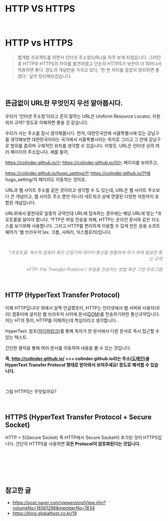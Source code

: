 # HTTP VS HTTPS


​	

# HTTP vs HTTPS

> 웹개발 프로젝트를 하면서 인터넷 주소창(URL)을 자주 보게 되었습니다. 그러던 중 HTTP와 HTTPS의 차이를 발견하였고 단순히 HTTPS가 보안이 더 뛰어나서 적용하면 좋다. 정도의 개념만을 가지고 있다, '한 번 차이를 깔끔히 정리하면 좋겠다.' 싶어 정리해보겠습니다.

​	

## 뜬금없이 URL란 무엇인지 우선 알아봅시다.

우리가 '인터넷 주소창'이라고 흔히 말하는 URL은 Uniform Resource Locator, 자원 위치 규약? 정도로 이해하면 좋을 것 같습니다. 

우리가 사는 주소를 잠시 생각해봅시다. 먼저, 대한민국안에 서울특별시에 있는 강남구를 생각해보면 대한민국이라는 국가에서 서울특별시라는 위치로 그리고 그 안에 강남구로 범위를 좁히며 구체적인 위치를 생각할 수 있습니다. 이렇듯. URL은 인터넷 상의 여러 페이지의 주소입니다.  예를 들어,

 https://colinder.github.io/는 https://colinder.github.io/라는 페이지를 보여주고,

 https://colinder.github.io/hugo_setting/은 https://colinder.github.io/안에 <a>hugo_setting/</a>의 페이지도 이동하는 것이죠.

URL과 웹 사이트 주소를 같은 것이라고 생각할 수 도 있는데, URL은 웹 사이트 주소보다 큰 개념이고, 웹 사이트 주소 뿐만 아니라 네트워크 상에 연결된 다양한 자원까지 포함된 개념입니다.

URL위에서 말한대로 일종의 규약인데 URL에 접속하는 경우에는 해당 URL에 맞는 *프로토콜을 알아야 합니다. *FTP은 파일 전송을 위해,  HTTP는 온라인 문서와 같은 리소스를 보기위해 사용합니다. 그리고 HTTP를 편리하게 이용할 수 있게 만든 응용 소프트웨어가 '웹 브라우저'(ex. 크롬, 사파리, 익스플로러)입니다.

​	

<p style='text-align:right; font-style:italic; color:grey'>*프로토콜: 복수의 컴퓨터 혹은 단말기와 데이터 통신을 원활하게 하기 위해 필요한 통신 규약</p>

<p style='text-align:right; font-style:italic; color:grey'>*FTP: File Transfer Protocol / 파일을 전송하는 방법 혹은 그런 프로그램</p>

​	

## HTTP (HyperText Transfer Protocol)

이제 HTTP입니다! 위에서 살짝 언급했듯이, HTTP는 인터넷에서 웹 서버와 사용자(우리) 컴퓨터에 설치된 웹 브라우저 사이에 문서([DOM](https://colinder.github.io/what_is_dom/))를 전송하기위한 통신규약입니다. 저는 HT의 뜻이, HTTP를 이해하는데 핵심이라고 생각합니다.

HyperText: 참조([하이퍼링크](https://ko.wikipedia.org/wiki/하이퍼링크))를 통해 독자가 한 문서에서 다른 문서로 즉시 접근할 수 있는 텍스트.

간단한 클릭을 통해 여러 문서를 이동하며 내용을 볼 수 있는 것입니다.

__즉, http://colinder.github.io/ === colinder.github.io라는 주소([도메인](https://colinder.github.io/what_is_domain/))을 HyperText Transfer Protocol 형태로 받아와서 보여주세요! 정도로 해석할 수 있습니다.__

​	

그럼 HTTPS는 무엇일까요?

​	

## HTTPS (HyperText Transfer Protocol + Secure Socket)

HTTP + S(Secure Socket) 즉 HTTP에서 Secure Socket이 추가된 것이 HTTPS입니다. 간단히 HTTPS을 사용하면 __모든 Protocol이 암호화된다는 것입니다.__

​	

​	

​	









## 참고한 글

- https://post.naver.com/viewer/postView.nhn?volumeNo=16561296&memberNo=1834
- https://blog.globalhost.co.kr/19
